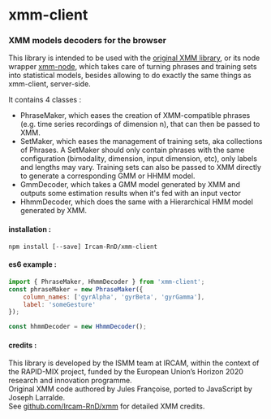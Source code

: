 # xmm-client
### XMM models decoders for the browser

This library is intended to be used with the
[original XMM library](https://github.com/Ircam-RnD/xmm), or its node wrapper
[xmm-node](https://github.com/Ircam-RnD/xmm-node), which takes care of turning phrases
and training sets into statistical models, besides allowing to do exactly the same
things as xmm-client, server-side.

It contains 4 classes :
- PhraseMaker, which eases the creation of XMM-compatible phrases
(e.g. time series recordings of dimension n), that can then be passed to XMM.
- SetMaker, which eases the management of training sets, aka collections of Phrases.
A SetMaker should only contain phrases with the same configuration (bimodality, dimension,
input dimension, etc), only labels and lengths may vary. Training sets can also
be passed to XMM directly to generate a corresponding GMM or HHMM model.
- GmmDecoder, which takes a GMM model generated by XMM and outputs
some estimation results when it's fed with an input vector
- HhmmDecoder, which does the same with a Hierarchical HMM model generated by XMM.

#### installation :

`npm install [--save] Ircam-RnD/xmm-client`

#### es6 example :

```JavaScript
import { PhraseMaker, HhmmDecoder } from 'xmm-client';
const phraseMaker = new PhraseMaker({
	column_names: ['gyrAlpha', 'gyrBeta', 'gyrGamma'],
	label: 'someGesture'
});

const hhmmDecoder = new HhmmDecoder();
```

#### credits :

This library is developed by the ISMM team at IRCAM, within the context of the RAPID-MIX project, funded by the European Union’s Horizon 2020 research and innovation programme.  
Original XMM code authored by Jules Françoise, ported to JavaScript by Joseph Larralde.  
See [github.com/Ircam-RnD/xmm](https://github.com/Ircam-RnD/xmm) for detailed XMM credits.